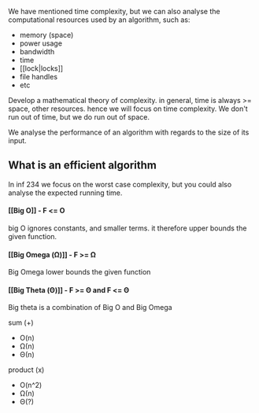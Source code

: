 We have mentioned time complexity, but we can also analyse the computational resources used by an algorithm, such as: 
- memory (space)
- power usage
- bandwidth
- time
- [[lock|locks]]
- file handles
- etc

Develop a mathematical theory of complexity.
in general, time is always >= space, other resources.
hence we will focus on time complexity.
We don't run out of time, but we do run out of space.

We analyse the performance of an algorithm with regards to the size of its input.

## What is an efficient algorithm
In inf 234 we focus on the worst case complexity, but you could also analyse the expected running time.

#### [[Big O]]  - F <= O
big O ignores constants, and smaller terms.
it therefore upper bounds the given function.

#### [[Big Omega (Ω)]] - F >= Ω
Big Omega lower bounds the given function

#### [[Big Theta (Θ)]] - F >= Θ and F <= Θ
Big theta is a combination of Big O and Big Omega


sum (+)
- O(n)
- Ω(n)
- Θ(n)

product (x)
- O(n^2)
- Ω(n)
- Θ(?)